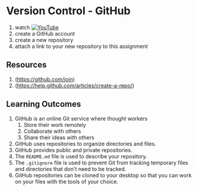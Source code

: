 # Version Control - GitHub

1. watch [![YouTube](https://i.ytimg.com/vi/A0bcqMagGVk/default.jpg)](https://www.youtube.com/watch?v=A0bcqMagGVk)
2. create a GitHub account 
3. create a new repository 
4. attach a link to your new repository to this assignment

## Resources
1. (https://github.com/join)
2. (https://help.github.com/articles/create-a-repo/)

## Learning Outcomes 
1. GitHub is an online Git service where thought workers
    1. Store their work remotely 
    2. Collaborate with others
    3. Share their ideas with others
1. GitHub uses repositories to organize directories and files.  
1. GitHub provides public and private repositories.  
1. The `README.md` file is used to describe your repository.  
1. The `.gitignore` file is used to prevent Git from tracking temporary files and directories that don't need to be tracked. 
1. GitHub repositories can be cloned to your desktop so that you can work on your files with the tools of your choice.  
